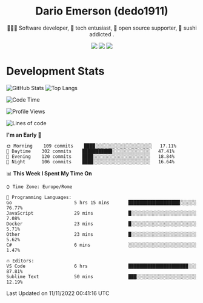 <div align="center">
  
# Dario Emerson (dedo1911)
👨🏼‍💻 Software developer, 🔧 tech entusiast, 🙌 open source supporter, 🍣 sushi addicted .

[![](https://img.shields.io/badge/-Linkedin-informational?style=for-the-badge&logo=linkedin&logoColor=white&color=2867B2)](http://linkedin.com/in/dedo1911)
[![](https://img.shields.io/badge/-Telegram-informational?style=for-the-badge&logo=telegram&logoColor=white&color=0088cc)](https://t.me/dedo1911)
[![](https://img.shields.io/badge/-Facebook-informational?style=for-the-badge&logo=facebook&logoColor=white&color=3b5998)](https://fb.com/dedo1911)

</div>

# Development Stats

![GitHub Stats](https://github-readme-stats.vercel.app/api?username=dedo1911&hide=&count_private=true&title_color=84cc16&text_color=ffffff&icon_color=84cc16&bg_color=1c1917&hide_border=true&border_radius=0&show_icons=true)
![Top Langs](https://github-readme-stats.vercel.app/api/top-langs/?username=dedo1911&theme=chartreuse-dark&layout=compact)

<!--START_SECTION:waka-->
![Code Time](http://img.shields.io/badge/Code%20Time-1%2C058%20hrs-blue)

![Profile Views](http://img.shields.io/badge/Profile%20Views-0-blue)

![Lines of code](https://img.shields.io/badge/From%20Hello%20World%20I%27ve%20Written-52%20Thousand%20lines%20of%20code-blue)

**I'm an Early 🐤** 

```text
🌞 Morning    109 commits    ████░░░░░░░░░░░░░░░░░░░░░   17.11% 
🌆 Daytime    302 commits    ███████████░░░░░░░░░░░░░░   47.41% 
🌃 Evening    120 commits    ████░░░░░░░░░░░░░░░░░░░░░   18.84% 
🌙 Night      106 commits    ████░░░░░░░░░░░░░░░░░░░░░   16.64%

```


📊 **This Week I Spent My Time On** 

```text
⌚︎ Time Zone: Europe/Rome

💬 Programming Languages: 
Go                       5 hrs 15 mins       ███████████████████░░░░░░   76.77% 
JavaScript               29 mins             █░░░░░░░░░░░░░░░░░░░░░░░░   7.08% 
Docker                   23 mins             █░░░░░░░░░░░░░░░░░░░░░░░░   5.71% 
Other                    23 mins             █░░░░░░░░░░░░░░░░░░░░░░░░   5.62% 
C#                       6 mins              ░░░░░░░░░░░░░░░░░░░░░░░░░   1.47%

🔥 Editors: 
VS Code                  6 hrs               ██████████████████████░░░   87.81% 
Sublime Text             50 mins             ███░░░░░░░░░░░░░░░░░░░░░░   12.19%

```


 Last Updated on 11/11/2022 00:41:16 UTC
<!--END_SECTION:waka-->

<!--
**dedo1911/dedo1911** is a ✨ _special_ ✨ repository because its `README.md` (this file) appears on your GitHub profile.

Here are some ideas to get you started:

- 🔭 I’m currently working on ...
- 🌱 I’m currently learning ...
- 👯 I’m looking to collaborate on ...
- 🤔 I’m looking for help with ...
- 💬 Ask me about ...
- 📫 How to reach me: ...
- 😄 Pronouns: ...
- ⚡ Fun fact: ...
-->
